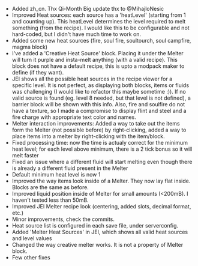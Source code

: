 - Added zh_cn. Thx Qi-Month
Big update thx to @MihajloNesic
- Improved Heat sources: each source has a 'heatLevel' (starting from 1 and counting up). This heatLevel determines the level required to melt something (from the recipe). I would like this to be configurable and not hard-coded, but I didn't have much time to work on.
- Added some new heat sources (fire, soul fire, soultourch, soul campfire, magma block)
- I've added a 'Creative Heat Source' block. Placing it under the Melter will turn it purple and insta-melt anything (with a valid recipe). This block does not have a default recipe, this is upto a modpack maker to define (if they want).
- JEI shows all the possible heat sources in the recipe viewer for a specific level. It is not perfect, as displaying both blocks, items or fluids was challenging (I would like to refactor this maybe sometime :)). If no valid source is found (eg. level 8 needed, but that level is not defined), a barrier block will be shown with this info. Also, fire and soulfire do not have a texture, so I made a compromise to display flint and steel and a fire charge with appropriate text color and names.
- Melter interaction improvements: Added a way to take out the items form the Melter (not possible before) by right-clicking, added a way to place items into a melter by right-clicking with the item/block.
- Fixed processing time: now the time is actualy correct for the minimum heat level; for each level above minimum, there is a 2 tick bonus so it will melt faster
- Fixed an issue where a different fluid will start melting even though there is already a different fluid present in the Melter
- Default minimum heat level is now 1
- Improved the way items look inside of a Melter. They now lay flat inside. Blocks are the same as before.
- Improved liquid position inside of Melter for small amounts (<200mB). I haven't tested less than 50mB.
- Improved JEI Melter recipe look (centering, added slots, decimal format, etc.)
- Minor improvements, check the commits.
- Heat source list is configured in each save file, under serverconfig.
- Added 'Melter Heat Sources' in JEI, which shows all valid heat sources and level values
- Changed the way creative melter works. It is not a property of Melter block.
- Few other fixes
